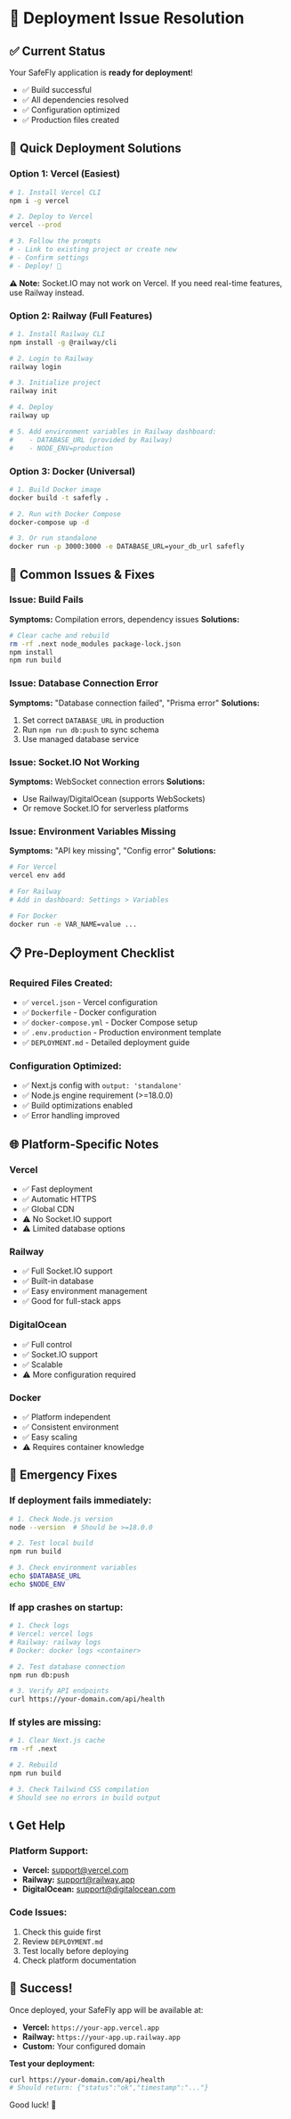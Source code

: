 # 🚀 Deployment Issue Resolution

## ✅ **Current Status**
Your SafeFly application is **ready for deployment**! 
- ✅ Build successful
- ✅ All dependencies resolved
- ✅ Configuration optimized
- ✅ Production files created

## 🎯 **Quick Deployment Solutions**

### **Option 1: Vercel (Easiest)**
```bash
# 1. Install Vercel CLI
npm i -g vercel

# 2. Deploy to Vercel
vercel --prod

# 3. Follow the prompts
# - Link to existing project or create new
# - Confirm settings
# - Deploy! 🚀
```

**⚠️ Note:** Socket.IO may not work on Vercel. If you need real-time features, use Railway instead.

### **Option 2: Railway (Full Features)**
```bash
# 1. Install Railway CLI
npm install -g @railway/cli

# 2. Login to Railway
railway login

# 3. Initialize project
railway init

# 4. Deploy
railway up

# 5. Add environment variables in Railway dashboard:
#    - DATABASE_URL (provided by Railway)
#    - NODE_ENV=production
```

### **Option 3: Docker (Universal)**
```bash
# 1. Build Docker image
docker build -t safefly .

# 2. Run with Docker Compose
docker-compose up -d

# 3. Or run standalone
docker run -p 3000:3000 -e DATABASE_URL=your_db_url safefly
```

## 🔧 **Common Issues & Fixes**

### **Issue: Build Fails**
**Symptoms:** Compilation errors, dependency issues
**Solutions:**
```bash
# Clear cache and rebuild
rm -rf .next node_modules package-lock.json
npm install
npm run build
```

### **Issue: Database Connection Error**
**Symptoms:** "Database connection failed", "Prisma error"
**Solutions:**
1. Set correct `DATABASE_URL` in production
2. Run `npm run db:push` to sync schema
3. Use managed database service

### **Issue: Socket.IO Not Working**
**Symptoms:** WebSocket connection errors
**Solutions:**
- Use Railway/DigitalOcean (supports WebSockets)
- Or remove Socket.IO for serverless platforms

### **Issue: Environment Variables Missing**
**Symptoms:** "API key missing", "Config error"
**Solutions:**
```bash
# For Vercel
vercel env add

# For Railway
# Add in dashboard: Settings > Variables

# For Docker
docker run -e VAR_NAME=value ...
```

## 📋 **Pre-Deployment Checklist**

### **Required Files Created:**
- ✅ `vercel.json` - Vercel configuration
- ✅ `Dockerfile` - Docker configuration  
- ✅ `docker-compose.yml` - Docker Compose setup
- ✅ `.env.production` - Production environment template
- ✅ `DEPLOYMENT.md` - Detailed deployment guide

### **Configuration Optimized:**
- ✅ Next.js config with `output: 'standalone'`
- ✅ Node.js engine requirement (>=18.0.0)
- ✅ Build optimizations enabled
- ✅ Error handling improved

## 🌐 **Platform-Specific Notes**

### **Vercel**
- ✅ Fast deployment
- ✅ Automatic HTTPS
- ✅ Global CDN
- ⚠️ No Socket.IO support
- ⚠️ Limited database options

### **Railway**
- ✅ Full Socket.IO support
- ✅ Built-in database
- ✅ Easy environment management
- ✅ Good for full-stack apps

### **DigitalOcean**
- ✅ Full control
- ✅ Socket.IO support
- ✅ Scalable
- ⚠️ More configuration required

### **Docker**
- ✅ Platform independent
- ✅ Consistent environment
- ✅ Easy scaling
- ⚠️ Requires container knowledge

## 🚨 **Emergency Fixes**

### **If deployment fails immediately:**
```bash
# 1. Check Node.js version
node --version  # Should be >=18.0.0

# 2. Test local build
npm run build

# 3. Check environment variables
echo $DATABASE_URL
echo $NODE_ENV
```

### **If app crashes on startup:**
```bash
# 1. Check logs
# Vercel: vercel logs
# Railway: railway logs
# Docker: docker logs <container>

# 2. Test database connection
npm run db:push

# 3. Verify API endpoints
curl https://your-domain.com/api/health
```

### **If styles are missing:**
```bash
# 1. Clear Next.js cache
rm -rf .next

# 2. Rebuild
npm run build

# 3. Check Tailwind CSS compilation
# Should see no errors in build output
```

## 📞 **Get Help**

### **Platform Support:**
- **Vercel:** support@vercel.com
- **Railway:** support@railway.app  
- **DigitalOcean:** support@digitalocean.com

### **Code Issues:**
1. Check this guide first
2. Review `DEPLOYMENT.md`
3. Test locally before deploying
4. Check platform documentation

## 🎉 **Success!**

Once deployed, your SafeFly app will be available at:
- **Vercel:** `https://your-app.vercel.app`
- **Railway:** `https://your-app.up.railway.app`
- **Custom:** Your configured domain

**Test your deployment:**
```bash
curl https://your-domain.com/api/health
# Should return: {"status":"ok","timestamp":"..."}
```

Good luck! 🚀